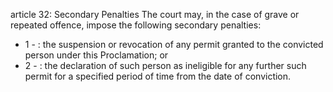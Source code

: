 article 32: Secondary Penalties
The court may, in the case of grave or repeated offence, impose the following secondary penalties:
<ul>
			<li>1 - : the suspension or revocation of any permit granted to the convicted person under this Proclamation; or<ul>
			</ul></li>			<li>2 - : the declaration of such person as ineligible for any further such permit for a specified period of time from the date of conviction.<ul>
			</ul></li></ul>